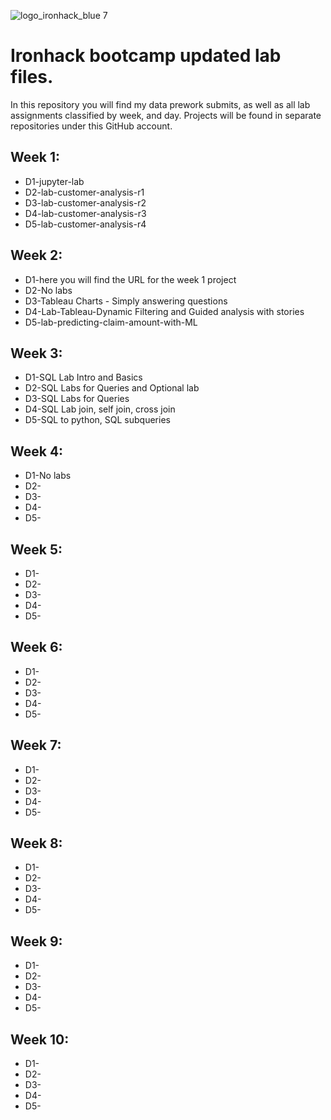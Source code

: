 ![logo_ironhack_blue 7](https://user-images.githubusercontent.com/23629340/40541063-a07a0a8a-601a-11e8-91b5-2f13e4e6b441.png)

# Ironhack bootcamp updated lab files.
In this repository you will find my data prework submits, as well as all lab assignments classified by week, and day.
Projects will be found in separate repositories under this GitHub account.
 
  

## Week 1:  
* D1-jupyter-lab  
* D2-lab-customer-analysis-r1  
* D3-lab-customer-analysis-r2  
* D4-lab-customer-analysis-r3
* D5-lab-customer-analysis-r4
  
## Week 2:  
* D1-here you will find the URL for the week 1 project  
* D2-No labs 
* D3-Tableau Charts - Simply answering questions 
* D4-Lab-Tableau-Dynamic Filtering and Guided analysis with stories
* D5-lab-predicting-claim-amount-with-ML

## Week 3:
* D1-SQL Lab Intro and Basics  
* D2-SQL Labs for Queries and Optional lab  
* D3-SQL Labs for Queries  
* D4-SQL Lab join, self join, cross join
* D5-SQL to python, SQL subqueries

## Week 4:  
* D1-No labs  
* D2-  
* D3-  
* D4-  
* D5-  

## Week 5:  
* D1-  
* D2-  
* D3-  
* D4-  
* D5-  

## Week 6:  
* D1-  
* D2-  
* D3-  
* D4-  
* D5-  

## Week 7:  
* D1-  
* D2-  
* D3-  
* D4-  
* D5-  

## Week 8:  
* D1-  
* D2-  
* D3-  
* D4-  
* D5-  

## Week 9:  
* D1-  
* D2-  
* D3-  
* D4-  
* D5-  

## Week 10:   
* D1-  
* D2-  
* D3-  
* D4-  
* D5-  
